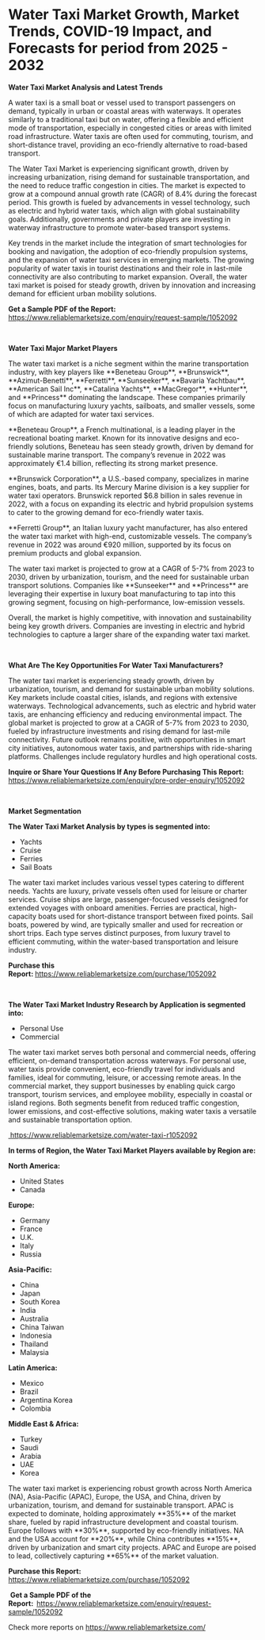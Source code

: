 <p><h1>Water Taxi Market Growth, Market Trends, COVID-19 Impact, and Forecasts for period from 2025 - 2032</h1></p><p><strong>Water Taxi Market Analysis and Latest Trends</strong></p>
<p><p>A water taxi is a small boat or vessel used to transport passengers on demand, typically in urban or coastal areas with waterways. It operates similarly to a traditional taxi but on water, offering a flexible and efficient mode of transportation, especially in congested cities or areas with limited road infrastructure. Water taxis are often used for commuting, tourism, and short-distance travel, providing an eco-friendly alternative to road-based transport.</p><p>The Water Taxi Market is experiencing significant growth, driven by increasing urbanization, rising demand for sustainable transportation, and the need to reduce traffic congestion in cities. The market is expected to grow at a compound annual growth rate (CAGR) of 8.4% during the forecast period. This growth is fueled by advancements in vessel technology, such as electric and hybrid water taxis, which align with global sustainability goals. Additionally, governments and private players are investing in waterway infrastructure to promote water-based transport systems.</p><p>Key trends in the market include the integration of smart technologies for booking and navigation, the adoption of eco-friendly propulsion systems, and the expansion of water taxi services in emerging markets. The growing popularity of water taxis in tourist destinations and their role in last-mile connectivity are also contributing to market expansion. Overall, the water taxi market is poised for steady growth, driven by innovation and increasing demand for efficient urban mobility solutions.</p></p>
<p><strong>Get a Sample PDF of the Report:&nbsp;</strong> <a href="https://www.reliablemarketsize.com/enquiry/request-sample/1052092?utm_campaign=1901&utm_medium=2&utm_source=Github&utm_content=ia&utm_term=21012025&utm_id=water-taxi">https://www.reliablemarketsize.com/enquiry/request-sample/1052092</a></p>
<p>&nbsp;</p>
<p><strong>Water Taxi Major Market Players</strong></p>
<p><p>The water taxi market is a niche segment within the marine transportation industry, with key players like **Beneteau Group**, **Brunswick**, **Azimut-Benetti**, **Ferretti**, **Sunseeker**, **Bavaria Yachtbau**, **American Sail Inc**, **Catalina Yachts**, **MacGregor**, **Hunter**, and **Princess** dominating the landscape. These companies primarily focus on manufacturing luxury yachts, sailboats, and smaller vessels, some of which are adapted for water taxi services.</p><p>**Beneteau Group**, a French multinational, is a leading player in the recreational boating market. Known for its innovative designs and eco-friendly solutions, Beneteau has seen steady growth, driven by demand for sustainable marine transport. The company’s revenue in 2022 was approximately €1.4 billion, reflecting its strong market presence.</p><p>**Brunswick Corporation**, a U.S.-based company, specializes in marine engines, boats, and parts. Its Mercury Marine division is a key supplier for water taxi operators. Brunswick reported $6.8 billion in sales revenue in 2022, with a focus on expanding its electric and hybrid propulsion systems to cater to the growing demand for eco-friendly water taxis.</p><p>**Ferretti Group**, an Italian luxury yacht manufacturer, has also entered the water taxi market with high-end, customizable vessels. The company’s revenue in 2022 was around €920 million, supported by its focus on premium products and global expansion.</p><p>The water taxi market is projected to grow at a CAGR of 5-7% from 2023 to 2030, driven by urbanization, tourism, and the need for sustainable urban transport solutions. Companies like **Sunseeker** and **Princess** are leveraging their expertise in luxury boat manufacturing to tap into this growing segment, focusing on high-performance, low-emission vessels.</p><p>Overall, the market is highly competitive, with innovation and sustainability being key growth drivers. Companies are investing in electric and hybrid technologies to capture a larger share of the expanding water taxi market.</p></p>
<p>&nbsp;</p>
<p><strong>What Are The Key Opportunities For Water Taxi Manufacturers?</strong></p>
<p><p>The water taxi market is experiencing steady growth, driven by urbanization, tourism, and demand for sustainable urban mobility solutions. Key markets include coastal cities, islands, and regions with extensive waterways. Technological advancements, such as electric and hybrid water taxis, are enhancing efficiency and reducing environmental impact. The global market is projected to grow at a CAGR of 5-7% from 2023 to 2030, fueled by infrastructure investments and rising demand for last-mile connectivity. Future outlook remains positive, with opportunities in smart city initiatives, autonomous water taxis, and partnerships with ride-sharing platforms. Challenges include regulatory hurdles and high operational costs.</p></p>
<p><strong>Inquire or Share Your Questions If Any Before Purchasing This Report:</strong> <a href="https://www.reliablemarketsize.com/enquiry/pre-order-enquiry/1052092?utm_campaign=1901&utm_medium=2&utm_source=Github&utm_content=ia&utm_term=21012025&utm_id=water-taxi">https://www.reliablemarketsize.com/enquiry/pre-order-enquiry/1052092</a></p>
<p>&nbsp;</p>
<p><strong>Market Segmentation</strong></p>
<p><strong>The Water Taxi Market Analysis by types is segmented into:</strong></p>
<p><ul><li>Yachts</li><li>Cruise</li><li>Ferries</li><li>Sail Boats</li></ul></p>
<p><p>The water taxi market includes various vessel types catering to different needs. Yachts are luxury, private vessels often used for leisure or charter services. Cruise ships are large, passenger-focused vessels designed for extended voyages with onboard amenities. Ferries are practical, high-capacity boats used for short-distance transport between fixed points. Sail boats, powered by wind, are typically smaller and used for recreation or short trips. Each type serves distinct purposes, from luxury travel to efficient commuting, within the water-based transportation and leisure industry.</p></p>
<p><strong>Purchase this Report:&nbsp;</strong><a href="https://www.reliablemarketsize.com/purchase/1052092?utm_campaign=1901&utm_medium=2&utm_source=Github&utm_content=ia&utm_term=21012025&utm_id=water-taxi">https://www.reliablemarketsize.com/purchase/1052092</a></p>
<p>&nbsp;</p>
<p><strong>The Water Taxi Market Industry Research by Application is segmented into:</strong></p>
<p><ul><li>Personal Use</li><li>Commercial</li></ul></p>
<p><p>The water taxi market serves both personal and commercial needs, offering efficient, on-demand transportation across waterways. For personal use, water taxis provide convenient, eco-friendly travel for individuals and families, ideal for commuting, leisure, or accessing remote areas. In the commercial market, they support businesses by enabling quick cargo transport, tourism services, and employee mobility, especially in coastal or island regions. Both segments benefit from reduced traffic congestion, lower emissions, and cost-effective solutions, making water taxis a versatile and sustainable transportation option.</p></p>
<p><a href="https://www.reliablemarketsize.com/water-taxi-r1052092?utm_campaign=1901&utm_medium=2&utm_source=Github&utm_content=ia&utm_term=21012025&utm_id=water-taxi">&nbsp;https://www.reliablemarketsize.com/water-taxi-r1052092</a></p>
<p><strong>In terms of Region, the Water Taxi Market Players available by Region are:</strong></p>
<p>
    <p> <strong> North America: </strong>
        <ul>
            <li>United States</li>
            <li>Canada</li>
        </ul>
        </p> 
    <p> <strong> Europe: </strong>
        <ul>
            <li>Germany</li>
            <li>France</li>
            <li>U.K.</li>
            <li>Italy</li>
            <li>Russia</li>
        </ul>
        </p> 
    <p> <strong> Asia-Pacific: </strong>
        <ul>
            <li>China</li>
            <li>Japan</li>
            <li>South Korea</li>
            <li>India</li>
            <li>Australia</li>
            <li>China Taiwan</li>
            <li>Indonesia</li>
            <li>Thailand</li>
            <li>Malaysia</li>
        </ul>
        </p> 
    <p> <strong> Latin America: </strong>
        <ul>
            <li>Mexico</li>
            <li>Brazil</li>
            <li>Argentina Korea</li>
            <li>Colombia</li>
        </ul>
        </p> 
    <p> <strong> Middle East & Africa: </strong>
        <ul>
            <li>Turkey</li>
            <li>Saudi</li>
            <li>Arabia</li>
            <li>UAE</li>
            <li>Korea</li>
        </ul>
    </p>
    </p>
<p><p>The water taxi market is experiencing robust growth across North America (NA), Asia-Pacific (APAC), Europe, the USA, and China, driven by urbanization, tourism, and demand for sustainable transport. APAC is expected to dominate, holding approximately **35%** of the market share, fueled by rapid infrastructure development and coastal tourism. Europe follows with **30%**, supported by eco-friendly initiatives. NA and the USA account for **20%**, while China contributes **15%**, driven by urbanization and smart city projects. APAC and Europe are poised to lead, collectively capturing **65%** of the market valuation.</p></p>
<p><strong>Purchase this Report: </strong><a href="https://www.reliablemarketsize.com/purchase/1052092?utm_campaign=1901&utm_medium=2&utm_source=Github&utm_content=ia&utm_term=21012025&utm_id=water-taxi">https://www.reliablemarketsize.com/purchase/1052092</a></p>
<p>&nbsp;<strong>Get a Sample PDF of the Report:&nbsp;&nbsp;</strong><a href="https://www.reliablemarketsize.com/enquiry/request-sample/1052092?utm_campaign=1901&utm_medium=2&utm_source=Github&utm_content=ia&utm_term=21012025&utm_id=water-taxi">https://www.reliablemarketsize.com/enquiry/request-sample/1052092</a></p>
<p><strong></strong></p>
<p>Check more reports on <a href="https://www.reliablemarketsize.com/?utm_campaign=1901&utm_medium=2&utm_source=Github&utm_content=ia&utm_term=21012025&utm_id=water-taxi">https://www.reliablemarketsize.com/</a></p>